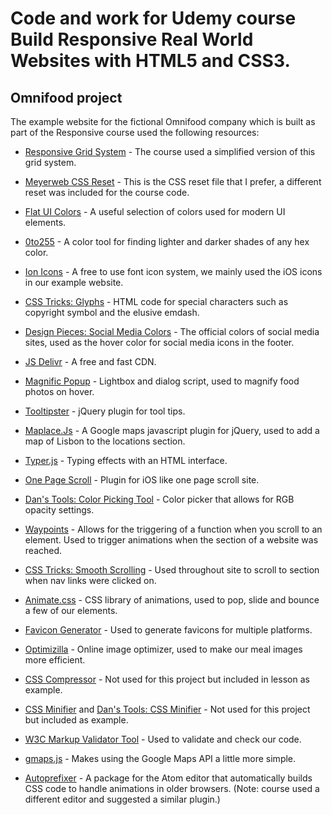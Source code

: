 # Code and work for Udemy course __Build Responsive Real World Websites with HTML5 and CSS3__.

## Omnifood project

The example website for the fictional Omnifood company which is built as part of the Responsive course used the following resources:

* [Responsive Grid System](http://www.responsivegridsystem.com/) - The course used a simplified version of this grid system.

* [Meyerweb CSS Reset](https://meyerweb.com/eric/tools/css/reset/) - This is the CSS reset file that I prefer, a different reset was included for the course code.

* [Flat UI Colors](http://flatuicolors.com/) - A useful selection of colors used for modern UI elements.

* [0to255](http://www.0to255.com/) - A color tool for finding lighter and darker shades of any hex color.

* [Ion Icons](http://ionicons.com/) - A free to use font icon system, we mainly used the iOS icons in our example website.

* [CSS Tricks: Glyphs](https://css-tricks.com/snippets/html/glyphs/) - HTML code for special characters such as copyright symbol and the elusive emdash.

* [Design Pieces: Social Media Colors](https://designpieces.com/2012/12/social-media-colours-hex-and-rgb/) - The official colors of social media sites, used as the hover color for social media icons in the footer.

* [JS Delivr](http://www.jsdelivr.com/) - A free and fast CDN.

* [Magnific Popup](http://dimsemenov.com/plugins/magnific-popup/) - Lightbox and dialog script, used to magnify food photos on hover.

* [Tooltipster](http://iamceege.github.io/tooltipster/#demos) - jQuery plugin for tool tips.

* [Maplace.Js](http://maplacejs.com/) - A Google maps javascript plugin for jQuery, used to add a map of Lisbon to the locations section.

* [Typer.js](http://steven.codes/typerjs/) - Typing effects with an HTML interface.

* [One Page Scroll](http://www.thepetedesign.com/demos/onepage_scroll_demo.html) - Plugin for iOS like one page scroll site.

* [Dan's Tools: Color Picking Tool](http://www.hexcolortool.com/) - Color picker that allows for RGB opacity settings.

* [Waypoints](http://imakewebthings.com/waypoints/) - Allows for the triggering of a function when you scroll to an element. Used to trigger animations when the section of a website was reached.

* [CSS Tricks: Smooth Scrolling](https://css-tricks.com/snippets/jquery/smooth-scrolling/) - Used throughout site to scroll to section when nav links were clicked on.

* [Animate.css](https://daneden.github.io/animate.css/) - CSS library of animations, used to pop, slide and bounce a few of our elements.

* [Favicon Generator](http://realfavicongenerator.net/) - Used to generate favicons for multiple platforms.

* [Optimizilla](http://optimizilla.com/) - Online image optimizer, used to make our meal images more efficient.

* [CSS Compressor](https://csscompressor.com/) - Not used for this project but included in lesson as example.

* [CSS Minifier](https://cssminifier.com/) and [Dan's Tools: CSS Minifier](http://www.cleancss.com/css-minify/) - Not used for this project but included as example.

* [W3C Markup Validator Tool](https://validator.w3.org/) - Used to validate and check our code.

* [gmaps.js](http://hpneo.github.io/gmaps/) - Makes using the Google Maps API a little more simple.

* [Autoprefixer](https://atom.io/packages/autoprefixer) - A package for the Atom editor that automatically builds CSS code to handle animations in older browsers. (Note: course used a different editor and suggested a similar plugin.)
